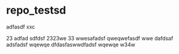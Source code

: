 # repo_testsd
adfasdf
xxc

23
adfad
sdfdsf
2323we
33
wwesafadsf
qweqwefasdf
wwe
dafdsaf
adsfadsf
wqewqe
dfdasfaswwdfadsf
wqewqe
w34w
